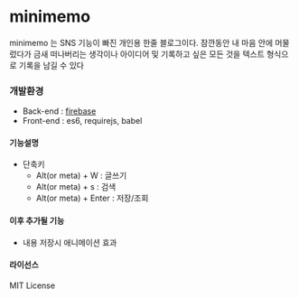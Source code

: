 # minimemo
minimemo 는 SNS 기능이 빠진 개인용 한줄 블로그이다. 잠깐동안 내 마음 안에 머물렀다가 금새 떠나버리는 생각이나 아이디어 및 기록하고 싶은 모든 것을 텍스트 형식으로 기록을 남길 수 있다


### 개발환경
* Back-end : [firebase](https://firebase.google.com)
* Front-end : es6, requirejs, babel


#### 기능설명
* 단축키
  * Alt(or meta) + W : 글쓰기
  * Alt(or meta) + s : 검색
  * Alt(or meta) + Enter : 저장/조회


#### 이후 추가될 기능
* 내용 저장시 애니메이션 효과


#### 라이선스
MIT License
